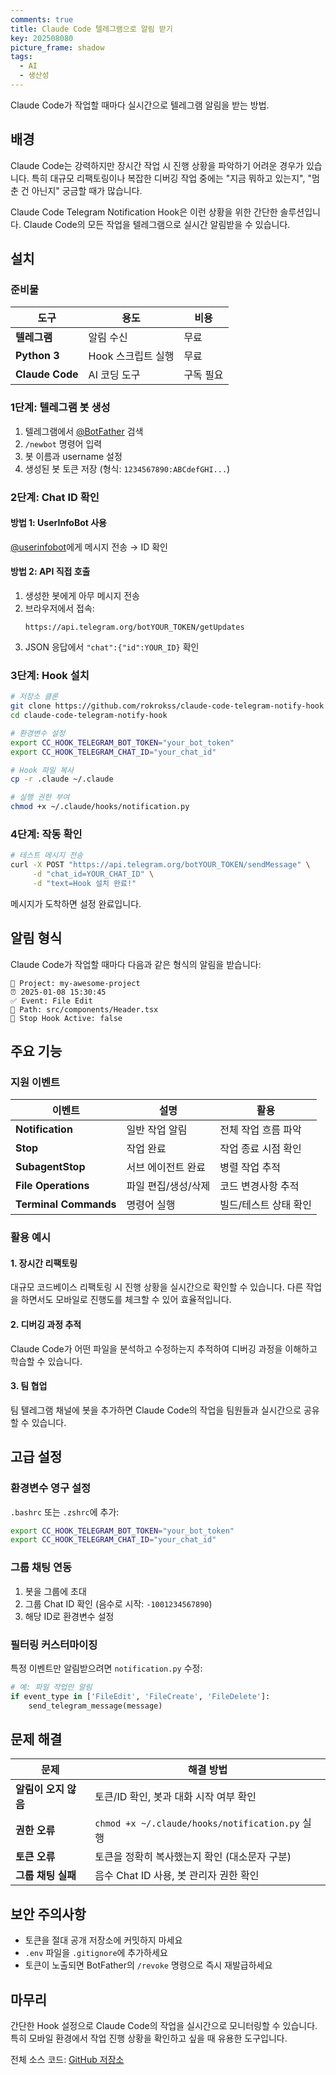 ```yaml
---
comments: true
title: Claude Code 텔레그램으로 알림 받기
key: 202508080
picture_frame: shadow
tags:
  - AI
  - 생산성
---
```


Claude Code가 작업할 때마다 실시간으로 텔레그램 알림을 받는 방법.

<!--more-->

## 배경

Claude Code는 강력하지만 장시간 작업 시 진행 상황을 파악하기 어려운 경우가 있습니다. 특히 대규모 리팩토링이나 복잡한 디버깅 작업 중에는 "지금 뭐하고 있는지", "멈춘 건 아닌지" 궁금할 때가 많습니다.

Claude Code Telegram Notification Hook은 이런 상황을 위한 간단한 솔루션입니다. Claude Code의 모든 작업을 텔레그램으로 실시간 알림받을 수 있습니다.

## 설치

### 준비물

| 도구 | 용도 | 비용 |
|------|------|------|
| **텔레그램** | 알림 수신 | 무료 |
| **Python 3** | Hook 스크립트 실행 | 무료 |
| **Claude Code** | AI 코딩 도구 | 구독 필요 |

### 1단계: 텔레그램 봇 생성

1. 텔레그램에서 [@BotFather](https://t.me/botfather) 검색
2. `/newbot` 명령어 입력
3. 봇 이름과 username 설정
4. 생성된 봇 토큰 저장 (형식: `1234567890:ABCdefGHI...`)

### 2단계: Chat ID 확인

#### 방법 1: UserInfoBot 사용
[@userinfobot](https://t.me/userinfobot)에게 메시지 전송 → ID 확인

#### 방법 2: API 직접 호출
1. 생성한 봇에게 아무 메시지 전송
2. 브라우저에서 접속:
   ```
   https://api.telegram.org/botYOUR_TOKEN/getUpdates
   ```
3. JSON 응답에서 `"chat":{"id":YOUR_ID}` 확인

### 3단계: Hook 설치

```bash
# 저장소 클론
git clone https://github.com/rokrokss/claude-code-telegram-notify-hook.git
cd claude-code-telegram-notify-hook

# 환경변수 설정
export CC_HOOK_TELEGRAM_BOT_TOKEN="your_bot_token"
export CC_HOOK_TELEGRAM_CHAT_ID="your_chat_id"

# Hook 파일 복사
cp -r .claude ~/.claude

# 실행 권한 부여
chmod +x ~/.claude/hooks/notification.py
```

### 4단계: 작동 확인

```bash
# 테스트 메시지 전송
curl -X POST "https://api.telegram.org/botYOUR_TOKEN/sendMessage" \
     -d "chat_id=YOUR_CHAT_ID" \
     -d "text=Hook 설치 완료!"
```

메시지가 도착하면 설정 완료입니다.

## 알림 형식

Claude Code가 작업할 때마다 다음과 같은 형식의 알림을 받습니다:

```
🤖 Project: my-awesome-project
⏰ 2025-01-08 15:30:45
✅ Event: File Edit
📁 Path: src/components/Header.tsx
📌 Stop Hook Active: false
```

## 주요 기능

### 지원 이벤트

| 이벤트 | 설명 | 활용 |
|--------|------|------|
| **Notification** | 일반 작업 알림 | 전체 작업 흐름 파악 |
| **Stop** | 작업 완료 | 작업 종료 시점 확인 |
| **SubagentStop** | 서브 에이전트 완료 | 병렬 작업 추적 |
| **File Operations** | 파일 편집/생성/삭제 | 코드 변경사항 추적 |
| **Terminal Commands** | 명령어 실행 | 빌드/테스트 상태 확인 |

### 활용 예시

#### 1. 장시간 리팩토링
대규모 코드베이스 리팩토링 시 진행 상황을 실시간으로 확인할 수 있습니다. 다른 작업을 하면서도 모바일로 진행도를 체크할 수 있어 효율적입니다.

#### 2. 디버깅 과정 추적
Claude Code가 어떤 파일을 분석하고 수정하는지 추적하여 디버깅 과정을 이해하고 학습할 수 있습니다.

#### 3. 팀 협업
팀 텔레그램 채널에 봇을 추가하면 Claude Code의 작업을 팀원들과 실시간으로 공유할 수 있습니다.

## 고급 설정

### 환경변수 영구 설정

`.bashrc` 또는 `.zshrc`에 추가:

```bash
export CC_HOOK_TELEGRAM_BOT_TOKEN="your_bot_token"
export CC_HOOK_TELEGRAM_CHAT_ID="your_chat_id"
```

### 그룹 채팅 연동

1. 봇을 그룹에 초대
2. 그룹 Chat ID 확인 (음수로 시작: `-1001234567890`)
3. 해당 ID로 환경변수 설정

### 필터링 커스터마이징

특정 이벤트만 알림받으려면 `notification.py` 수정:

```python
# 예: 파일 작업만 알림
if event_type in ['FileEdit', 'FileCreate', 'FileDelete']:
    send_telegram_message(message)
```

## 문제 해결

| 문제 | 해결 방법 |
|------|-----------|
| **알림이 오지 않음** | 토큰/ID 확인, 봇과 대화 시작 여부 확인 |
| **권한 오류** | `chmod +x ~/.claude/hooks/notification.py` 실행 |
| **토큰 오류** | 토큰을 정확히 복사했는지 확인 (대소문자 구분) |
| **그룹 채팅 실패** | 음수 Chat ID 사용, 봇 관리자 권한 확인 |

## 보안 주의사항

- 토큰을 절대 공개 저장소에 커밋하지 마세요
- `.env` 파일을 `.gitignore`에 추가하세요
- 토큰이 노출되면 BotFather의 `/revoke` 명령으로 즉시 재발급하세요

## 마무리

간단한 Hook 설정으로 Claude Code의 작업을 실시간으로 모니터링할 수 있습니다. 특히 모바일 환경에서 작업 진행 상황을 확인하고 싶을 때 유용한 도구입니다.

전체 소스 코드: [GitHub 저장소](https://github.com/rokrokss/claude-code-telegram-notify-hook)
